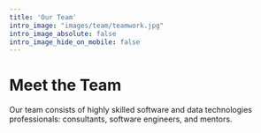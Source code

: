 ```yaml
---
title: 'Our Team'
intro_image: "images/team/teamwork.jpg"
intro_image_absolute: false
intro_image_hide_on_mobile: false
---
```


# Meet the Team

Our team consists of highly skilled software and data technologies professionals: consultants, software engineers, and mentors. 

